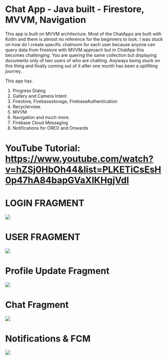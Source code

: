 # Chat App - Java built - Firestore, MVVM, Navigation 

This app is built on MVVM architecture. Most of the ChatApps are built with Kotlin and there is almost no reference for the beginners to look. I was stuck on how do I create specific chatroom
for each user because anyone can query data from firestore with MVVM approach but in ChatApp this becomes challenging. You are quering the same collection but displaying 
documents only of two users of who are chatting. Anyways being stuck on this thing and finally coming out of it after one month has been a uplifiting journey. 

This app has. 

1. Progress Dialog
2. Gallery and Camera Intent
3. Firestore, Firebasestorage, FirebaseAuthentication
4. Recyclerview. 
5. MVVM
6. Navigation and much more. 
7. Firebase Cloud Messaging
8. Notifications for OREO and Onwards

# YouTube Tutorial: https://www.youtube.com/watch?v=hZSj0HbOh44&list=PLKETiCsEsH0p47hA84bapGVaXIKHgjVdl

# LOGIN FRAGMENT
![](images/1.jpg)

# USER FRAGMENT
![](images/4.jpg)

# Profile Update Fragment
![](images/5.jpg)

# Chat Fragment
![](images/3.jpg)

# Notifications & FCM
![](images/6.jpg)



